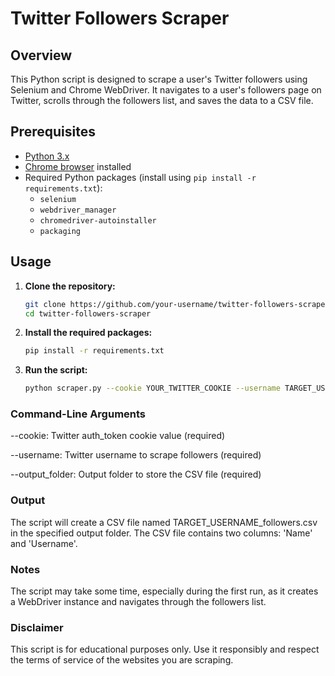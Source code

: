# Twitter Followers Scraper

## Overview

This Python script is designed to scrape a user's Twitter followers using Selenium and Chrome WebDriver. It navigates to a user's followers page on Twitter, scrolls through the followers list, and saves the data to a CSV file.

## Prerequisites

- [Python 3.x](https://www.python.org/downloads/)
- [Chrome browser](https://www.google.com/chrome/) installed
- Required Python packages (install using `pip install -r requirements.txt`):
  - `selenium`
  - `webdriver_manager`
  - `chromedriver-autoinstaller`
  - `packaging`

  
## Usage

1. **Clone the repository:**

   ```bash
   git clone https://github.com/your-username/twitter-followers-scraper.git
   cd twitter-followers-scraper

2. **Install the required packages:**

    ```bash
    pip install -r requirements.txt

3. **Run the script:**

    ```bash
    python scraper.py --cookie YOUR_TWITTER_COOKIE --username TARGET_USERNAME --output_folder OUTPUT_FOLDER

### Command-Line Arguments
--cookie: Twitter auth_token cookie value (required)

--username: Twitter username to scrape followers (required)

--output_folder: Output folder to store the CSV file (required)

### Output
The script will create a CSV file named TARGET_USERNAME_followers.csv in the specified output folder. The CSV file contains two columns: 'Name' and 'Username'.

### Notes
The script may take some time, especially during the first run, as it creates a WebDriver instance and navigates through the followers list.

### Disclaimer
This script is for educational purposes only. Use it responsibly and respect the terms of service of the websites you are scraping.
